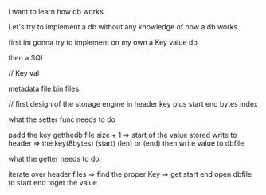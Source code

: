 i want to learn how db works 


Let's try to implement a db without any knowledge of how a db works
 
first im gonna try to implement on my own 
a Key value db 

then a SQL



// Key val 

metadata file 
bin files 


// first design of the storage engine
in header key plus start end bytes index 


what the setter func needs to do 

padd the key
getthedb file size + 1 => start of the value stored 
write to header => the key(8bytes) (start) (len) or (end)
then write value to dbfile


what the getter needs to do:

iterate over header files 
=> find the proper Key 
=> get start end 
open dbfile to start end toget the value



